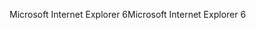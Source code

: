 <span data-ttu-id="664e1-101">Microsoft Internet Explorer 6</span><span class="sxs-lookup"><span data-stu-id="664e1-101">Microsoft Internet Explorer 6</span></span>
